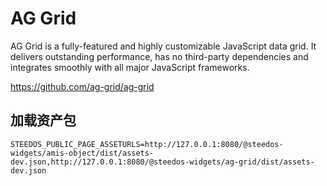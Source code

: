 # AG Grid

AG Grid is a fully-featured and highly customizable JavaScript data grid. It delivers outstanding performance, has no third-party dependencies and integrates smoothly with all major JavaScript frameworks.

https://github.com/ag-grid/ag-grid

## 加载资产包

```
STEEDOS_PUBLIC_PAGE_ASSETURLS=http://127.0.0.1:8080/@steedos-widgets/amis-object/dist/assets-dev.json,http://127.0.0.1:8080/@steedos-widgets/ag-grid/dist/assets-dev.json
```